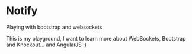 Notify
======

Playing with bootstrap and websockets

This is my playground, I want to learn more about WebSockets, Bootstrap and Knockout... and AngularJS :)
